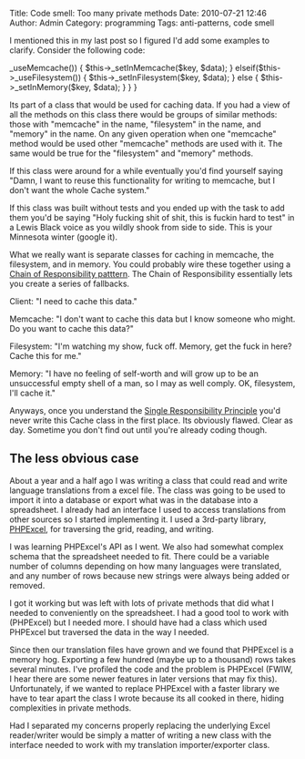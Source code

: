Title: Code smell: Too many private methods
Date: 2010-07-21 12:46
Author: Admin
Category: programming
Tags: anti-patterns, code smell

I mentioned this in my last post so I figured I'd add some examples to
clarify. Consider the following code:

<div class="code php" markdown="1">
    <?class Cache {
        public function set($key, $data) {
            if($this->_useMemcache()) {
                $this->_setInMemcache($key, $data);
            } elseif($this->_useFilesystem()) {
                $this->_setInFilesystem($key, $data);
            } else {
                $this->_setInMemory($key, $data);
            }
        }
    }
</div>

Its part of a class that would be used for caching data. If you had a
view of all the methods on this class there would be groups of similar
methods: those with "memcache" in the name, "filesystem" in the name,
and "memory" in the name. On any given operation when one "memcache"
method would be used other "memcache" methods are used with it. The same
would be true for the "filesystem" and "memory" methods.

If this class were around for a while eventually you'd find yourself
saying "Damn, I want to reuse this functionality for writing to
memcache, but I don't want the whole Cache system."

If this class was built without tests and you ended up with the task to
add them you'd be saying "Holy fucking shit of shit, this is fuckin hard
to test" in a Lewis Black voice as you wildly shook from side to side.
This is your Minnesota winter (google it).

What we really want is separate classes for caching in memcache, the
filesystem, and in memory. You could probably wire these together using
a [Chain of Responsibility patttern][]. The Chain of Responsibility
essentially lets you create a series of fallbacks.

Client: "I need to cache this data."  

Memcache: "I don't want to cache this data but I know someone who might.
Do you want to cache this data?"  

Filesystem: "I'm watching my show, fuck off. Memory, get the fuck in
here? Cache this for me."  

Memory: "I have no feeling of self-worth and will grow up to be an
unsuccessful empty shell of a man, so I may as well comply. OK,
filesystem, I'll cache it."

Anyways, once you understand the [Single Responsibility Principle][]
you'd never write this Cache class in the first place. Its obviously
flawed. Clear as day. Sometime you don't find out until you're already
coding though.

## The less obvious case

About a year and a half ago I was writing a class that could read and
write language translations from a excel file. The class was going to be
used to import it into a database or export what was in the database
into a spreadsheet. I already had an interface I used to access
translations from other sources so I started implementing it. I used a
3rd-party library, [PHPExcel][], for traversing the grid, reading, and
writing.

I was learning PHPExcel's API as I went. We also had somewhat complex
schema that the spreadsheet needed to fit. There could be a variable
number of columns depending on how many languages were translated, and
any number of rows because new strings were always being added or
removed.

I got it working but was left with lots of private methods that did what
I needed to conveniently on the spreadsheet. I had a good tool to work
with (PHPExcel) but I needed more. I should have had a class which used
PHPExcel but traversed the data in the way I needed.

Since then our translation files have grown and we found that PHPExcel
is a memory hog. Exporting a few hundred (maybe up to a thousand) rows
takes several minutes. I've profiled the code and the problem is
PHPExcel (FWIW, I hear there are some newer features in later versions
that may fix this). Unfortunately, if we wanted to replace PHPExcel with
a faster library we have to tear apart the class I wrote because its all
cooked in there, hiding complexities in private methods.

Had I separated my concerns properly replacing the underlying Excel
reader/writer would be simply a matter of writing a new class with the
interface needed to work with my translation importer/exporter class.

[Chain of Responsibility patttern]: http://en.wikipedia.org/wiki/Chain-of-responsibility_pattern
[Single Responsibility Principle]: http://en.wikipedia.org/wiki/Single_responsibility_principle
[PHPExcel]: http://phpexcel.codeplex.com/
